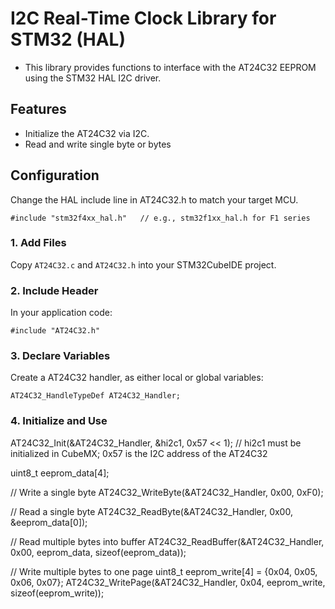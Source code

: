 # I2C Real-Time Clock Library for STM32 (HAL)
- This library provides functions to interface with the AT24C32 EEPROM using the STM32 HAL I2C driver.

## Features
- Initialize the AT24C32 via I2C.
- Read and write single byte or bytes
  
## Configuration
Change the HAL include line in AT24C32.h to match your target MCU.

	#include "stm32f4xx_hal.h"   // e.g., stm32f1xx_hal.h for F1 series

### 1. Add Files
Copy `AT24C32.c` and `AT24C32.h` into your STM32CubeIDE project.

### 2. Include Header
In your application code:  

	#include "AT24C32.h"

### 3. Declare Variables
Create a AT24C32 handler, as either local or global variables:

	AT24C32_HandleTypeDef AT24C32_Handler;

### 4. Initialize and Use
	
AT24C32_Init(&AT24C32_Handler, &hi2c1, 0x57 << 1);   // hi2c1 must be initialized in CubeMX; 0x57 is the I2C address of the AT24C32

uint8_t eeprom_data[4];

// Write a single byte
AT24C32_WriteByte(&AT24C32_Handler, 0x00, 0xF0);

// Read a single byte
AT24C32_ReadByte(&AT24C32_Handler, 0x00, &eeprom_data[0]);

// Read multiple bytes into buffer
AT24C32_ReadBuffer(&AT24C32_Handler, 0x00, eeprom_data, sizeof(eeprom_data));

// Write multiple bytes to one page
uint8_t eeprom_write[4] = {0x04, 0x05, 0x06, 0x07};
AT24C32_WritePage(&AT24C32_Handler, 0x04, eeprom_write, sizeof(eeprom_write));

